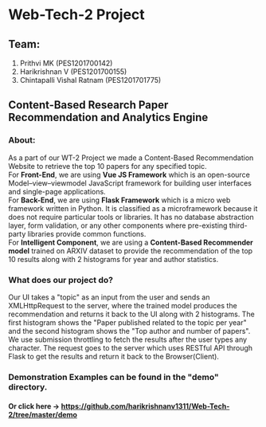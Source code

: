 # Web-Tech-2 Project

## Team:
1. Prithvi MK         (PES1201700142)
2. Harikrishnan V     (PES1201700155)
3. Chintapalli Vishal Ratnam   (PES1201701775)
## Content-Based Research Paper Recommendation and Analytics Engine

### About:

As a part of our WT-2 Project we made a Content-Based Recommendation Website to retrieve the top 10 papers for any specified topic.
<br>For <b>Front-End</b>, we are using <b>Vue JS Framework</b> which is an open-source Model–view–viewmodel JavaScript framework for building user
interfaces and single-page applications.
<br>For <b>Back-End</b>, we are using <b>Flask Framework</b> which is a micro web framework written in Python. It is classified as a microframework
because it does not require particular tools or libraries. It has no database abstraction layer, form validation, or any other components where 
pre-existing third-party libraries provide common functions.
<br>For <b>Intelligent Component</b>, we are using a <b>Content-Based Recommender model</b> trained on ARXIV dataset to provide the recommendation
of the top 10 results along with 2 histograms for year and author statistics.

### What does our project do?

Our UI takes a "topic" as an input from the user and sends an XMLHttpRequest to the server, where the trained model produces the recommendation 
and returns it back to the UI along with 2 histograms. The first histogram shows the "Paper published related to the topic per year" and the 
second histogram shows the "Top author and number of papers".
<br>
We use submission throttling to fetch the results after the user types any character. The request goes to the server which uses RESTful API
through Flask to get the results and return it back to the Browser(Client).
<br>

### Demonstration Examples can be found in the "demo" directory.
   #### Or click here -> https://github.com/harikrishnanv1311/Web-Tech-2/tree/master/demo
